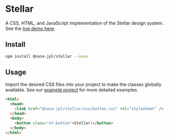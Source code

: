 # Stellar

A CSS, HTML, and JavaScript implementation of the Stellar design system. See the [live demo here][stellar-example].

## Install

```sh
npm install @nasa-jpl/stellar --save
```

## Usage

Import the desired CSS files into your project to make the classes globally available. See our [example project][stellar-example] for more detailed examples.

```html
<html>
  <head>
    <link href="@nasa-jpl/stellar/css/button.css" rel="stylesheet" />
  </head>
  <body>
    <button class="st-button">Stellar!</button>
  </body>
</html>
```

[stellar-example]: https://nasa-jpl.github.io/stellar/example/

